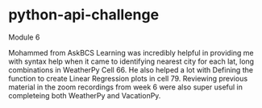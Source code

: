 # python-api-challenge

Module 6

Mohammed from AskBCS Learning was incredibly helpful in providing me with syntax help when it came to identifying nearest city for each lat, long combinations in WeatherPy Cell 66. He also helped a lot with Defining the function to create Linear Regression plots in cell 79. Reviewing previous material in the zoom recordings from week 6 were also super useful in completeing both WeatherPy and VacationPy.
